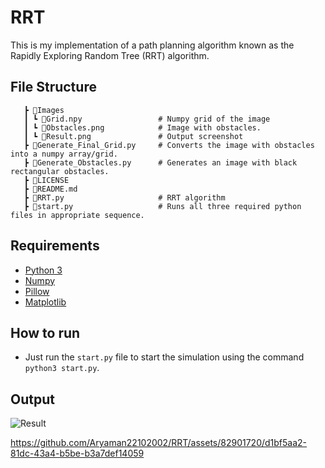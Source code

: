 # RRT

This is my implementation of a path planning algorithm known as the Rapidly Exploring Random Tree (RRT) algorithm.

## File Structure

```
   ┣ 📂Images 
   ┃ ┗ 📜Grid.npy                 # Numpy grid of the image
   ┃ ┗ 📜Obstacles.png            # Image with obstacles. 
   ┃ ┗ 📜Result.png               # Output screenshot                       
   ┣ 📜Generate_Final_Grid.py     # Converts the image with obstacles into a numpy array/grid.
   ┣ 📜Generate_Obstacles.py      # Generates an image with black rectangular obstacles.                    
   ┣ 📜LICENSE
   ┣ 📜README.md
   ┣ 📜RRT.py                     # RRT algorithm
   ┣ 📜start.py                   # Runs all three required python files in appropriate sequence. 
```

## Requirements
- [Python 3](https://www.python.org/downloads/) 
- [Numpy](https://numpy.org/)
- [Pillow](https://pypi.org/project/Pillow/)
- [Matplotlib](https://matplotlib.org/)

## How to run
- Just run the `start.py` file to start the simulation using the command `python3 start.py`.

## Output

![Result](https://user-images.githubusercontent.com/82901720/268468637-51e1eb50-585d-4eb6-8ccf-def3afa83fff.png)


https://github.com/Aryaman22102002/RRT/assets/82901720/d1bf5aa2-81dc-43a4-b5be-b3a7def14059





